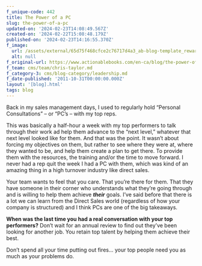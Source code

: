 ```yaml
---
f_unique-code: 442
title: The Power of a PC
slug: the-power-of-a-pc
updated-on: '2024-02-23T14:08:49.567Z'
created-on: '2024-02-22T15:08:48.179Z'
published-on: '2024-02-23T14:16:55.370Z'
f_image:
  url: /assets/external/65d75f468cfce2c76717d4a3_ab-blog-template_reward.jpeg
  alt: null
f_original-url: https://www.actionablebooks.com/en-ca/blog/the-power-of-a-pc/
f_team: cms/team/chris-taylor.md
f_category-3: cms/blog-category/leadership.md
f_date-published: '2011-10-31T00:00:00.000Z'
layout: '[blog].html'
tags: blog
---
```


Back in my sales management days, I used to regularly hold “Personal Consultations” – or “PC’s – with my top reps.

This was basically a half-hour a week with my top performers to talk through their work ad help them advance to the “next level,” whatever that next level looked like for them. And that was the point. It wasn’t about forcing my objectives on them, but rather to see where they were at, where they wanted to be, and help them create a plan to get there. To provide them with the resources, the training and/or the time to move forward. I never had a rep quit the week I had a PC with them, which was kind of an amazing thing in a high turnover industry like direct sales.

Your team wants to feel that you care. That you’re there for them. That they have someone in their corner who understands what they’re going through and is willing to help them achieve **_their_** goals. I’ve said before that there is a lot we can learn from the Direct Sales world (regardless of how your company is structured) and I think PCs are one of the big takeaways.

**When was the last time you had a real conversation with your top performers?** Don’t wait for an annual review to find out they’ve been looking for another job. You retain top talent by helping them achieve their best.

Don’t spend all your time putting out fires… your top people need you as much as your problems do.
